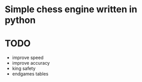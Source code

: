 # Simple chess engine written in python


# TODO
* improve speed
* improve accuracy
* king safety 
* endgames tables